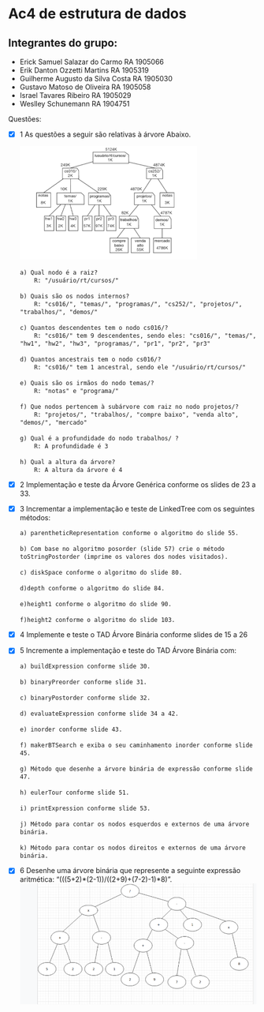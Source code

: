 # Ac4 de estrutura de dados

## Integrantes do grupo:

*  Erick Samuel Salazar do Carmo RA 1905066
*  Erik Danton Ozzetti Martins RA 1905319
*  Guilherme Augusto da Silva Costa RA 1905030
*  Gustavo Matoso de Oliveira RA 1905058
*  Israel Tavares Ribeiro RA 1905029
*  Weslley Schunemann RA 1904751


Questões:

- [x] 1 As questões a seguir são relativas à árvore Abaixo.

  ![Arvore](arvore.png)


      a) Qual nodo é a raiz?
          R: "/usuário/rt/cursos/"

      b) Quais são os nodos internos?
          R: "cs016/", "temas/", "programas/", "cs252/", "projetos/", "trabalhos/", "demos/"

      c) Quantos descendentes tem o nodo cs016/?
          R: "cs016/" tem 9 descendentes, sendo eles: "cs016/", "temas/", "hw1", "hw2", "hw3", "programas/", "pr1", "pr2", "pr3"

      d) Quantos ancestrais tem o nodo cs016/?
          R: "cs016/" tem 1 ancestral, sendo ele "/usuário/rt/cursos/"

      e) Quais são os irmãos do nodo temas/?
          R: "notas" e "programa/" 

      f) Que nodos pertencem à subárvore com raiz no nodo projetos/?
          R: "projetos/", "trabalhos/, "compre baixo", "venda alto", "demos/", "mercado"

      g) Qual é a profundidade do nodo trabalhos/ ?
          R: A profundidade é 3

      h) Qual a altura da árvore?
          R: A altura da árvore é 4

- [x] 2 Implementação e teste da Árvore Genérica conforme os slides de 23 a 33.

- [x] 3 Incrementar a implementação e teste de LinkedTree<E> com os seguintes métodos:


      a) parentheticRepresentation conforme o algoritmo do slide 55.

      b) Com base no algoritmo posorder (slide 57) crie o método toStringPostorder (imprime os valores dos nodes visitados).

      c) diskSpace conforme o algoritmo do slide 80.

      d)depth conforme o algoritmo do slide 84.

      e)height1 conforme o algoritmo do slide 90.

      f)height2 conforme o algoritmo do slide 103.

- [x] 4 Implemente e teste o TAD Árvore Binária conforme slides de 15 a 26


- [x] 5 Incremente a implementação e teste do TAD Árvore Binária com:
  
      a) buildExpression conforme slide 30.

      b) binaryPreorder conforme slide 31.

      c) binaryPostorder conforme slide 32.

      d) evaluateExpression conforme slide 34 a 42.

      e) inorder conforme slide 43.

      f) makerBTSearch e exiba o seu caminhamento inorder conforme slide 45.

      g) Método que desenhe a árvore binária de expressão conforme slide 47.

      h) eulerTour conforme slide 51.

      i) printExpression conforme slide 53.

      j) Método para contar os nodos esquerdos e externos de uma árvore binária.

      k) Método para contar os nodos direitos e externos de uma árvore binária.


- [x]  6 Desenhe uma árvore binária que represente a seguinte expressão aritmética:
  “(((5+2)*(2-1))/((2+9)+(7-2)-1)*8)”.
  ![Arvore](expressao.png)
